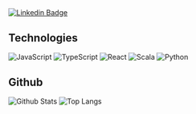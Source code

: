 ## 

[![Linkedin Badge](https://img.shields.io/badge/-yevhenshovhun-blue?style=flat-square&logo=Linkedin&logoColor=white&link=https://www.linkedin.com/in/yevhenshovhun/)](https://www.linkedin.com/in/yevhenshovhun/)


## Technologies

![JavaScript](https://img.shields.io/badge/-JavaScript-black?style=flat-square&logo=javascript)
![TypeScript](https://img.shields.io/badge/-TypeScript-9cf?style=flat-square&logo=typescript)
![React](https://img.shields.io/badge/-React-black?style=flat-square&logo=react)
![Scala](https://img.shields.io/badge/-Scala-red?style=flat-square&logo=scala)
![Python](https://img.shields.io/badge/-Python-yellow?style=flat-square&logo=Python)

<!--
## ⚡ More
![Raspberry Pi](https://img.shields.io/badge/-Raspberry%20Pi-C51A4A?style=flat-square&logo=Raspberry-Pi)
-->

## Github
![Github Stats](https://github-readme-stats.vercel.app/api?username=yshovhun&count_private=true&show_icons=true&include_all_commits=true&theme=dark)
![Top Langs](https://github-readme-stats.vercel.app/api/top-langs/?username=yshovhun&layout=compact&theme=dark)

<!-- ![visitors](https://visitor-badge.glitch.me/badge?page_id=yshovhun&left_color=green&right_color=red) -->
